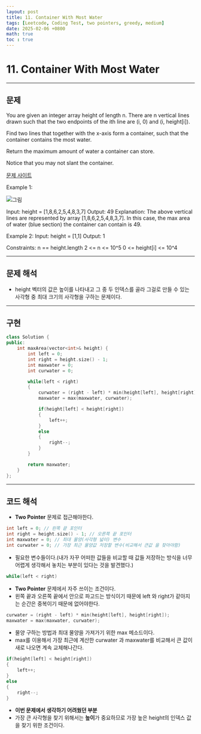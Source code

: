 ```yaml
---
layout: post
title: 11. Container With Most Water
tags: [Leetcode, Coding Test, two pointers, greedy, medium]
date: 2025-02-06 +0800
math: true
toc : true
---
```




# 11. Container With Most Water


****

## 문제

You are given an integer array height of length n. There are n vertical lines drawn such that the two endpoints of the ith line are (i, 0) and (i, height[i]).

Find two lines that together with the x-axis form a container, such that the container contains the most water.

Return the maximum amount of water a container can store.

Notice that you may not slant the container.

 [문제 사이트](https://leetcode.com/problems/container-with-most-water/description/?envType=study-plan-v2&envId=leetcode-75)

Example 1:

![그림](https://s3-lc-upload.s3.amazonaws.com/uploads/2018/07/17/question_11.jpg)

Input: height = [1,8,6,2,5,4,8,3,7]
Output: 49
Explanation: The above vertical lines are represented by array [1,8,6,2,5,4,8,3,7]. In this case, the max area of water (blue section) the container can contain is 49.


Example 2:
Input: height = [1,1]
Output: 1
 

Constraints:
n == height.length
2 <= n <= 10^5
0 <= height[i] <= 10^4


****

## 문제 해석
- height 벡터의 값은 높이를 나타내고 그 중 두 인덱스를 골라 그걸로 만들 수 있는 사각형 중 최대 크기의 사각형을 구하는 문제이다.



****


## 구현

```cpp
class Solution {
public:
    int maxArea(vector<int>& height) {
        int left = 0;
        int right = height.size() - 1;
        int maxwater = 0;
        int curwater = 0;

        while(left < right)
        {
            curwater = (right - left) * min(height[left], height[right]);
            maxwater = max(maxwater, curwater);

            if(height[left] < height[right])
            {
                left++;
            }
            else
            {
                right--;
            }
        }

        return maxwater;
    }
};

```


****


## 코드 해석

- **Two Pointer** 문제로 접근해야한다.

```cpp
int left = 0; // 왼쪽 끝 포인터
int right = height.size() - 1; // 오른쪽 끝 포인터
int maxwater = 0; // 최대 물양(사각형 넓이) 변수
int curwater = 0; // 가장 최근 물양값 저장할 변수(비교해서 큰값 을 찾아야함)
```

- 필요한 변수들이다.(내가 자꾸 어떠한 값들을 비교할 때 값들 저장하는 방식을 너무 어렵게 생각해서 놓치는 부분이 있다는 것을 발견했다.)

```cpp
while(left < right)
```
- **Two Pointer** 문제에서 자주 쓰이는 조건이다.
- 왼쪽 끝과 오른쪽 끝에서 안으로 파고드는 방식이기 때문에 left 와 right가 같아지는 순간은 중복이기 때문에 없어야한다.

```cpp
curwater = (right - left) * min(height[left], height[right]);
maxwater = max(maxwater, curwater);
```
- 물양 구하는 방법과 최대 물양을 가져가기 위한 max 메소드이다.
- max를 이용해서 가장 최근에 계산한 curwater 과 maxwater를 비교해서 큰 값이 새로 나오면 계속 교체해나간다.

```cpp
if(height[left] < height[right])
{
    left++;
}
else
{
    right--;
}
```
- **이번 문제에서 생각하기 어려웠던 부분**
- 가장 큰 사각형을 찾기 위해서는 **높이**가 중요하므로 가장 높은 height의 인덱스 값을 찾기 위한 조건이다.